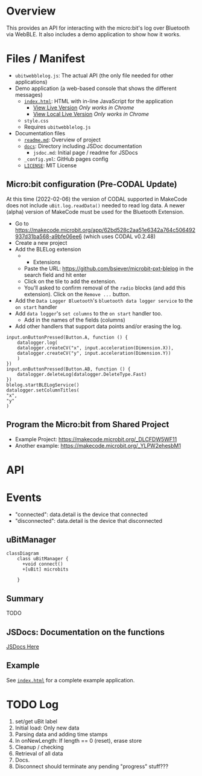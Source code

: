 
# Overview

This provides an API for interacting with the micro:bit's log over Bluetooth via WebBLE.  It also includes a demo application to show how it works.

# Files / Manifest

* `ubitwebblelog.js`: The actual API (the only file needed for other applications)
* Demo application (a web-based console that shows the different messages)
  * [`index.html`](https://github.com/bsiever/microbit-webblelog/blob/master/index.html):  HTML with in-line JavaScript for the application
    * [View Live Version](https://bsiever.github.io/microbit-webblelog/) *Only works in Chrome*
    * [View Local Live Version](./index.html) *Only works in Chrome*
  * `style.css`
  * Requires `ubitwebblelog.js`
* Documentation files
  * [`readme.md`](https://github.com/bsiever/microbit-webblelog/blob/master/readme.md): Overview of project
  * [`docs`](https://bsiever.github.io/microbit-webblelog/docs/): Directory including JSDoc documentation
    * `jsdoc.md`: Initial page / readme for JSDocs
  * `_config.yml`: GitHub pages config
  * [`LICENSE`](./LICENSE): MIT License

## Micro:bit configuration (Pre-CODAL Update)

At this time (2022-02-06) the version of CODAL supported in MakeCode does not include `uBit.log.readData()` needed to read log data.  A newer (alpha) version of MakeCode must be used for the Bluetooth Extension.

* Go to https://makecode.microbit.org/app/62bd528c2aa51e6342a764c506492937d31ba568-a9bfe06ee6 (which uses CODAL v0.2.48)
* Create a new project
* Add the BLELog extension
  * + Extensions
  * Paste the URL: https://github.com/bsiever/microbit-pxt-blelog in the search field and hit enter
  * Click on the tile to add the extension.
  * You'll asked to confirm removal of the `radio` blocks (and add this extension).  Click on the `Remove ...` button.
* Add the `Data Logger Bluetooth`'s `bluetooth data logger service` to the `on start` handler
* Add `data logger`'s `set columns` to the `on start` handler too.  
  * Add in the names of the fields (columns) 
* Add other handlers that support data points and/or erasing the log. 

```
input.onButtonPressed(Button.A, function () {
    datalogger.log(
    datalogger.createCV("x", input.acceleration(Dimension.X)),
    datalogger.createCV("y", input.acceleration(Dimension.Y))
    )
})
input.onButtonPressed(Button.AB, function () {
    datalogger.deleteLog(datalogger.DeleteType.Fast)
})
blelog.startBLELogService()
datalogger.setColumnTitles(
"x",
"y"
)
```

## Program the Micro:bit from Shared Project

* Example Project: https://makecode.microbit.org/_DLCFDW5WF11
* Another example: https://makecode.microbit.org/_YLPW2ehesbM1


# API

# Events 

* "connected":  data.detail is the device that connected
* "disconnected": data.detail is the device that disconnected

## uBitManager

```mermaid
classDiagram
    class uBitManager {
      +void connect()
      +[uBit] microbits

    }
```

## Summary

TODO

## JSDocs: Documentation on the functions

[JSDocs Here](https://bsiever.github.io/microbit-webblelog/docs/index.html)

## Example

See [`index.html`](./index.html) for a complete example application.


# TODO Log

1. set/get uBit label
2. Initial load: Only new data
3. Parsing data and adding time stamps
4. In onNewLength:  If length == 0 (reset), erase store 
5. Cleanup / checking
6. Retrieval of all data
7. Docs.
8. Disconnect should terminate any pending "progress" stuff???